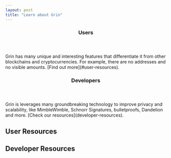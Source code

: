 ```yaml
---
layout: post
title: "Learn about Grin"
---
```


<div class="entries-grid">
	<article class="entry h-entry">
		<header class="entry-header">
			<h3 class="entry-title p-name">
			  <i class="fas fa-feather-alt"></i>
				Users
			</h3>
		</header>
		<div class="entry-excerpt p-summary">
			Grin has many unique and interesting features that differentiate it from
			other blockchains and cryptocurrencies. For example, there are no
			addresses and no visible amounts. [Find out more](#user-resources).
		</div>
	</article>
	<article class="entry h-entry">
		<header class="entry-header">
			<h3 class="entry-title p-name">
			  <i class="fas fa-bolt"></i>
				Developers
			</h3>
		</header>
		<div class="entry-excerpt p-summary">
		  Grin is leverages many groundbreaking technology to improve privacy
			and scalability, like MimbleWimble, Schnorr Signatures, bulletproofs,
			Dandelion and more. [Check our resources](developer-resources).
		</div>
	</article>
</div>

## User Resources

## Developer Resources
